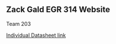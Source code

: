 ## Zack Gald EGR 314 Website

Team 203

<a href="Individualdatasheet.html">Individual Datasheet link</a>
